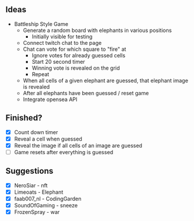 ## Ideas

* Battleship Style Game
  * Generate a random board with elephants in various positions
    * Initially visible for testing
  * Connect twitch chat to the page
  * Chat can vote for which square to "fire" at
    * Ignore votes for already guessed cells
    * Start 20 second timer
    * Winning vote is revealed on the grid
    * Repeat
  * When all cells of a given elephant are guessed, that elephant image is revealed
  * After all elephants have been guessed / reset game
  * Integrate opensea API

## Finished?

* [x] Count down timer
* [x] Reveal a cell when guessed
* [x] Reveal the image if all cells of an image are guessed
* [ ] Game resets after everything is guessed

## Suggestions

* [x] NeroSiar - nft
* [x] Limeoats - Elephant
* [x] faab007_nl - CodingGarden
* [x] SoundOfGaming - sneeze
* [x] FrozenSpray - war